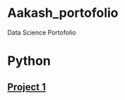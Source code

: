 # Aakash_portofolio
Data Science Portofolio

# Python
## [Project 1](https://github.com/Aakash07-hub/iris-plots-python)

